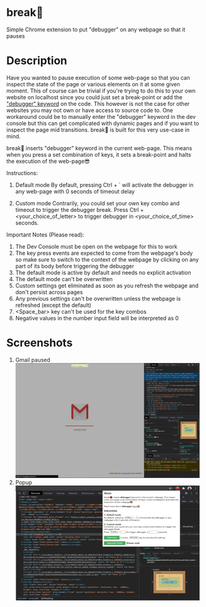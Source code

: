 # break🔴

Simple Chrome extension to put "debugger" on any webpage so that it pauses

# Description

Have you wanted to pause execution of some web-page so that you can inspect the state of the page or various elements on it at some given moment. This of course can be trivial if you're trying to do this to your own website on localhost since you could just set a break-point or add the ["debugger" keyword](https://www.w3schools.com/jsref/jsref_debugger.asp) on the code. This however is not the case for other websites you may not own or have access to source code to. One workaround could be to manually enter the "debugger" keyword in the dev console but this can get complicated with dynamic pages and if you want to inspect the page mid transitions. break🔴 is built for this very use-case in mind.

break🔴 inserts "debugger" keyword in the current web-page. This means when you press a set combination of keys, it sets a break-point and halts the execution of the web-page😎

Instructions:

1. Default mode
   By default, pressing Ctrl + ` will activate the debugger in any web-page with 0 seconds of timeout delay

2. Custom mode
   Contrarily, you could set your own key combo and timeout to trigger the debugger break.
   Press Ctrl + <your_choice_of_letter> to trigger debugger in <your_choice_of_time> seconds.

Important Notes (Please read):

1. The Dev Console must be open on the webpage for this to work
2. The key press events are expected to come from the webpage's body so make sure to switch to the context of the webpage by clicking on any part of its body before triggering the debugger
3. The default mode is active by default and needs no explicit activation
4. The default mode can't be overwritten
5. Custom settings get eliminated as soon as you refresh the webpage and don't persist across pages
6. Any previous settings can't be overwritten unless the webpage is refreshed (except the default)
7. <Space_bar> key can't be used for the key combos
8. Negative values in the number input field will be interpreted as 0

# Screenshots
1. Gmail paused
![Screenshot_1](src/images/screenshots/1.jpg)
2. Popup
![Screenshot_2](src/images/screenshots/2.jpg)
